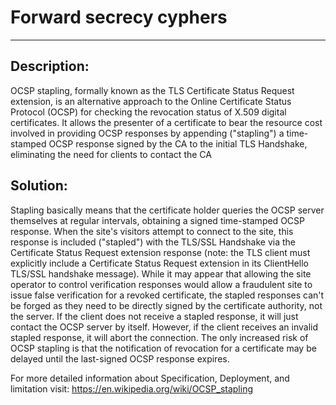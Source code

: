 # Forward secrecy cyphers
-------

## Description:

OCSP stapling, formally known as the TLS Certificate Status Request extension, is an
alternative approach to the Online Certificate Status Protocol (OCSP) for checking the
revocation status of X.509 digital certificates. It allows the presenter of a
certificate to bear the resource cost involved in providing OCSP responses by appending
("stapling") a time-stamped OCSP response signed by the CA to the initial TLS Handshake,
eliminating the need for clients to contact the CA

## Solution:

Stapling basically means that the certificate holder queries the OCSP server themselves at
regular intervals, obtaining a signed time-stamped OCSP response. When the site's visitors
attempt to connect to the site, this response is included ("stapled") with the TLS/SSL
Handshake via the Certificate Status Request extension response (note: the TLS client must
explicitly include a Certificate Status Request extension in its ClientHello TLS/SSL
handshake message). While it may appear that allowing the site operator to control
verification responses would allow a fraudulent site to issue false verification for a
revoked certificate, the stapled responses can't be forged as they need to be directly
signed by the certificate authority, not the server. If the client does not receive a
stapled response, it will just contact the OCSP server by itself. However, if the
client receives an invalid stapled response, it will abort the connection. The only
increased risk of OCSP stapling is that the notification of revocation for a certificate
may be delayed until the last-signed OCSP response expires.

For more detailed information about Specification, Deployment, and limitation visit:
https://en.wikipedia.org/wiki/OCSP_stapling
